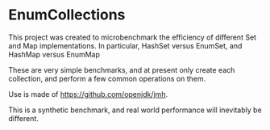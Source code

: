 # EnumCollections

This project was created to microbenchmark the efficiency of different Set and
Map implementations. In particular, HashSet versus EnumSet, and HashMap versus EnumMap

These are very simple benchmarks, and at present only create each collection, and
perform a few common operations on them.

Use is made of https://github.com/openjdk/jmh.

This is a synthetic benchmark, and real world performance will inevitably be different.
